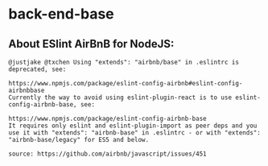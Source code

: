 # back-end-base

## About ESlint AirBnB for NodeJS:
    @justjake @txchen Using "extends": "airbnb/base" in .eslintrc is deprecated, see:

    https://www.npmjs.com/package/eslint-config-airbnb#eslint-config-airbnbbase
    Currently the way to avoid using eslint-plugin-react is to use eslint-config-airbnb-base, see:

    https://www.npmjs.com/package/eslint-config-airbnb-base
    It requires only eslint and eslint-plugin-import as peer deps and you use it with "extends": "airbnb-base" in .eslintrc - or with "extends": "airbnb-base/legacy" for ES5 and below.

    source: https://github.com/airbnb/javascript/issues/451
